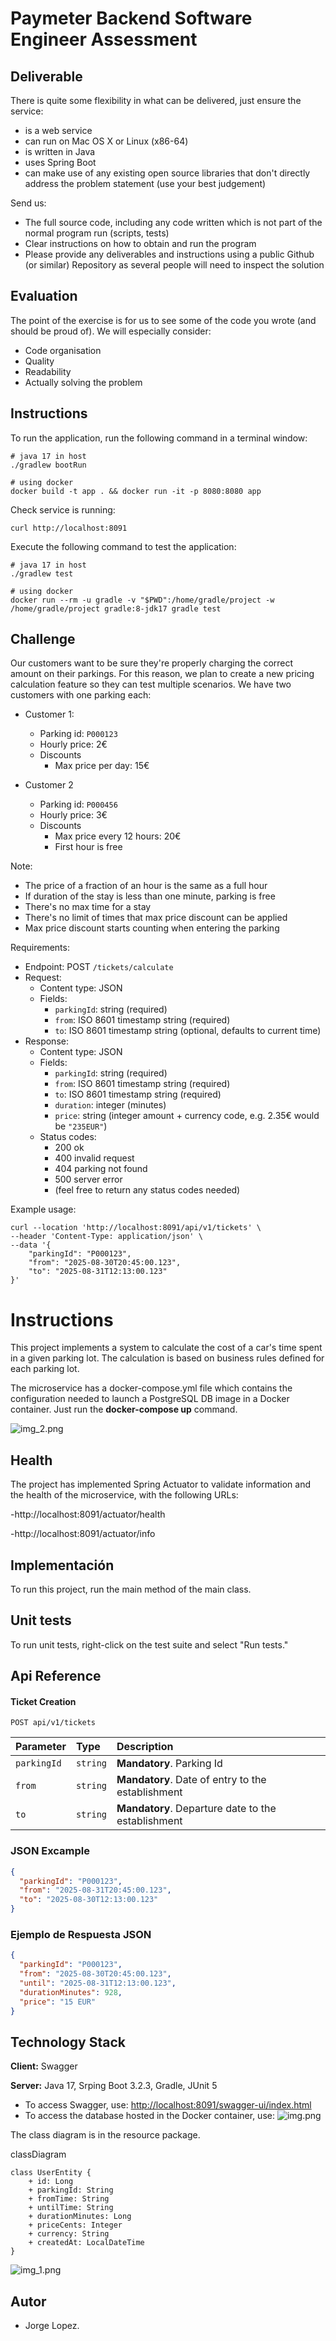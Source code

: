 # Paymeter Backend Software Engineer Assessment

## Deliverable

There is quite some flexibility in what can be delivered, just ensure the service:

* is a web service
* can run on Mac OS X or Linux (x86-64)
* is written in Java
* uses Spring Boot
* can make use of any existing open source libraries that don't directly address the problem statement (use your best judgement)

Send us:

* The full source code, including any code written which is not part of the normal program run (scripts, tests)
* Clear instructions on how to obtain and run the program
* Please provide any deliverables and instructions using a public Github (or similar) Repository as several people will need to inspect the solution

## Evaluation
The point of the exercise is for us to see some of the code you wrote (and should be proud of).
We will especially consider:

* Code organisation
* Quality
* Readability
* Actually solving the problem

## Instructions

To run the application, run the following command in a terminal window:
```shell
# java 17 in host
./gradlew bootRun

# using docker
docker build -t app . && docker run -it -p 8080:8080 app
```

Check service is running:
```shell
curl http://localhost:8091
```

Execute the following command to test the application:
```shell
# java 17 in host
./gradlew test

# using docker
docker run --rm -u gradle -v "$PWD":/home/gradle/project -w /home/gradle/project gradle:8-jdk17 gradle test
```

## Challenge

Our customers want to be sure they're properly charging the correct amount on their parkings. 
For this reason, we plan to create a new pricing calculation feature so they can test multiple scenarios.
We have two customers with one parking each:

* Customer 1:
  * Parking id: `P000123`
  * Hourly price: 2€
  * Discounts
    * Max price per day: 15€

* Customer 2 
  * Parking id: `P000456`
  * Hourly price: 3€
  * Discounts
    * Max price every 12 hours: 20€
    * First hour is free

Note:
  * The price of a fraction of an hour is the same as a full hour
  * If duration of the stay is less than one minute, parking is free
  * There's no max time for a stay
  * There's no limit of times that max price discount can be applied
  * Max price discount starts counting when entering the parking 

Requirements:
* Endpoint: POST `/tickets/calculate`
* Request:
  * Content type: JSON
  * Fields:
    * `parkingId`: string (required)
    * `from`: ISO 8601 timestamp string (required)
    * `to`: ISO 8601 timestamp string (optional, defaults to current time)
* Response:
  * Content type: JSON
  * Fields:
    * `parkingId`: string (required)
    * `from`: ISO 8601 timestamp string (required)
    * `to`: ISO 8601 timestamp string (required)
    * `duration`: integer (minutes)
    * `price`: string (integer amount + currency code, e.g. 2.35€ would be `"235EUR"`)
  * Status codes:
    * 200 ok
    * 400 invalid request
    * 404 parking not found
    * 500 server error
    * (feel free to return any status codes needed)

Example usage:
```shell
curl --location 'http://localhost:8091/api/v1/tickets' \
--header 'Content-Type: application/json' \
--data '{
    "parkingId": "P000123",
    "from": "2025-08-30T20:45:00.123",
    "to": "2025-08-31T12:13:00.123"
}'
```

# Instructions

This project implements a system to calculate the cost of a car's time spent in a given parking lot. The calculation is based on business rules defined for each parking lot.

The microservice has a docker-compose.yml file which contains the configuration needed to launch a PostgreSQL DB image in a Docker container. Just run the **docker-compose up** command.

![img_2.png](src/main/resources/img_2.png)

## Health

The project has implemented Spring Actuator to validate information and the health of the microservice, with the following URLs:

-http://localhost:8091/actuator/health

-http://localhost:8091/actuator/info

## Implementación

To run this project, run the main method of the main class.

## Unit tests

To run unit tests, right-click on the test suite and select "Run tests."

## Api Reference

#### Ticket Creation

```http
POST api/v1/tickets
```

| Parameter   | Type     | Description                                        |
|:------------|:---------|:---------------------------------------------------|
| `parkingId` | `string` | **Mandatory**. Parking Id                          |
| `from`      | `string` | **Mandatory**. Date of entry to the establishment  |
| `to`        | `string` | **Mandatory**. Departure date to the establishment |

### JSON Excample

```json
{
  "parkingId": "P000123",
  "from": "2025-08-31T20:45:00.123",
  "to": "2025-08-30T12:13:00.123"
}
```

### Ejemplo de Respuesta JSON

```json
{
  "parkingId": "P000123",
  "from": "2025-08-30T20:45:00.123",
  "until": "2025-08-31T12:13:00.123",
  "durationMinutes": 928,
  "price": "15 EUR"
}
```

## Technology Stack

**Client:** Swagger

**Server:** Java 17, Srping Boot 3.2.3, Gradle, JUnit 5

- To access Swagger, use: [http://localhost:8091/swagger-ui/index.html](http://localhost:8181/swagger-ui/index.html)
- To access the database hosted in the Docker container, use: ![img.png](src/main/resources/img.png)


The class diagram is in the resource package.

classDiagram

    class UserEntity {
        + id: Long
        + parkingId: String
        + fromTime: String
        + untilTime: String
        + durationMinutes: Long
        + priceCents: Integer
        + currency: String
        + createdAt: LocalDateTime
    }

![img_1.png](src/main/resources/img_1.png)

## Autor

- Jorge Lopez.